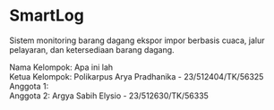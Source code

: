 # SmartLog

Sistem monitoring barang dagang ekspor impor berbasis cuaca, jalur pelayaran, dan ketersediaan barang dagang.

Nama Kelompok: Apa ini lah <br />
Ketua Kelompok: Polikarpus Arya Pradhanika - 23/512404/TK/56325<br />
Anggota 1: <br />
Anggota 2: Argya Sabih Elysio - 23/512630/TK/56335<br />
